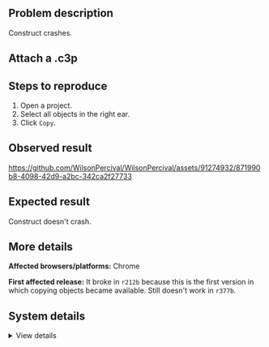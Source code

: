 ## Problem description

Construct crashes.

## Attach a .c3p



## Steps to reproduce

1. Open a project.
2. Select all objects in the right ear.
3. Click `Copy`.

## Observed result

https://github.com/WilsonPercival/WilsonPercival/assets/91274932/871990b8-4098-42d9-a2bc-342ca2f27733

## Expected result

Construct doesn't crash.

## More details



**Affected browsers/platforms:** Chrome

**First affected release:** It broke in `r212b` because this is the first version in which copying objects became available. Still doesn't work in `r377b`.

## System details

<details><summary>View details</summary>

Error report information
Type: unhandled rejection
Reason: Error: Invalid string length @ RangeError: Invalid string length at JSON.stringify () at https://editor.construct.net/r377/components/bars/projectBar/projectBar.js:25:378
Stack: RangeError: Invalid string length at JSON.stringify () at https://editor.construct.net/r377/components/bars/projectBar/projectBar.js:25:378
Construct version: r377
URL: https://editor.construct.net/r377/
Date: Thu Feb 01 2024 19:09:35 GMT+0200 (Восточная Европа, стандартное время)
Uptime: 23.5 s

Platform information
Product: Construct 3 r377 (beta)
Browser: Chrome 121.0.6167.86
Browser engine: Chromium
Context: browser
Operating system: Windows 11
Device type: desktop
Device pixel ratio: 1.5
Logical CPU cores: 16
Approx. device memory: 8 GB
User agent: Mozilla/5.0 (Windows NT 10.0; Win64; x64) AppleWebKit/537.36 (KHTML, like Gecko) Chrome/121.0.0.0 Safari/537.36
Language setting: en-US

WebGL information
Version string: WebGL 2.0 (OpenGL ES 3.0 Chromium)
Numeric version: 2
Supports NPOT textures: yes
Supports GPU profiling: no
Supports highp precision: yes
Vendor: Google Inc. (AMD)
Renderer: ANGLE (AMD, AMD Radeon(TM) Graphics (0x00001638) Direct3D11 vs_5_0 ps_5_0, D3D11)
Major performance caveat: no
Maximum texture size: 16384
Point size range: 1 to 1024
Extensions: EXT_color_buffer_float, EXT_color_buffer_half_float, EXT_depth_clamp, EXT_disjoint_timer_query_webgl2, EXT_float_blend, EXT_texture_compression_bptc, EXT_texture_compression_rgtc, EXT_texture_filter_anisotropic, EXT_texture_norm16, KHR_parallel_shader_compile, OES_draw_buffers_indexed, OES_texture_float_linear, OVR_multiview2, WEBGL_clip_cull_distance, WEBGL_compressed_texture_s3tc, WEBGL_compressed_texture_s3tc_srgb, WEBGL_debug_renderer_info, WEBGL_debug_shaders, WEBGL_lose_context, WEBGL_multi_draw, WEBGL_polygon_mode, WEBGL_provoking_vertex

</details>
